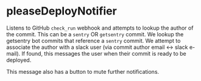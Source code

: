 # pleaseDeployNotifier

Listens to GitHub `check_run` webhook and attempts to lookup the author of the commit. This can be a `sentry` OR `getsentry` commit. We lookup the getsentry bot commits that reference a `sentry` commit. We attempt to associate the author with a slack user (via commit author email <-> slack e-mail). If found, this messages the user when their commit is ready to be deployed.

This message also has a button to mute further notifications.

